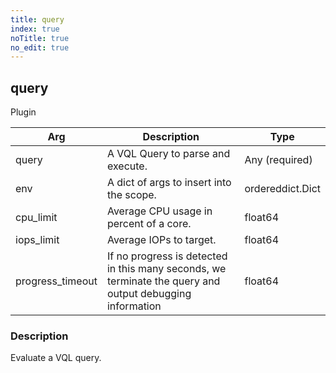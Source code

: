 ```yaml
---
title: query
index: true
noTitle: true
no_edit: true
---
```




<div class="vql_item"></div>


## query
<span class='vql_type pull-right page-header'>Plugin</span>



<div class="vqlargs"></div>

Arg | Description | Type
----|-------------|-----
query|A VQL Query to parse and execute.|Any (required)
env|A dict of args to insert into the scope.|ordereddict.Dict
cpu_limit|Average CPU usage in percent of a core.|float64
iops_limit|Average IOPs to target.|float64
progress_timeout|If no progress is detected in this many seconds, we terminate the query and output debugging information|float64

### Description

Evaluate a VQL query.

